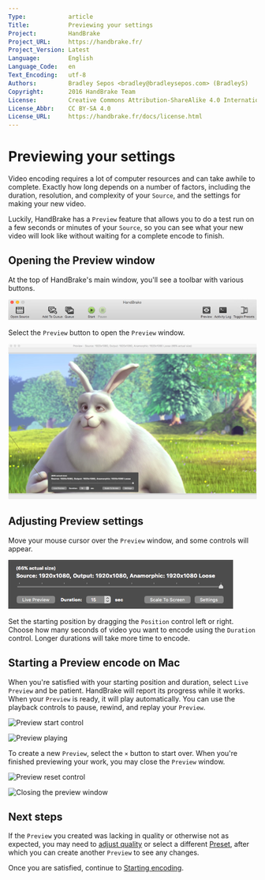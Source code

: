 ```yaml
---
Type:            article
Title:           Previewing your settings
Project:         HandBrake
Project_URL:     https://handbrake.fr/
Project_Version: Latest
Language:        English
Language_Code:   en
Text_Encoding:   utf-8
Authors:         Bradley Sepos <bradley@bradleysepos.com> (BradleyS)
Copyright:       2016 HandBrake Team
License:         Creative Commons Attribution-ShareAlike 4.0 International
License_Abbr:    CC BY-SA 4.0
License_URL:     https://handbrake.fr/docs/license.html
---
```


Previewing your settings
========================

Video encoding requires a lot of computer resources and can take awhile to complete. Exactly how long depends on a number of factors, including the duration, resolution, and complexity of your `Source`, and the settings for making your new video.

Luckily, HandBrake has a `Preview` feature that allows you to do a test run on a few seconds or minutes of your `Source`, so you can see what your new video will look like without waiting for a complete encode to finish.

## Opening the Preview window

At the top of HandBrake's main window, you'll see a toolbar with various buttons.

<!-- .system-lin -->

<!-- TODO: Linux figures. -->

<!-- /.system-lin -->
<!-- .system-mac -->

![Main window toolbar](../images/mac/toolbar.png "The Toolbar provides easy access to HandBrake's most common functions.")

<!-- /.system-mac -->
<!-- .system-win -->

<!-- TODO: Windows figures. -->

<!-- /.system-win -->

Select the `Preview` button to open the `Preview` window.

<!-- .system-lin -->

<!-- TODO: Linux figures. -->

<!-- /.system-lin -->
<!-- .system-mac -->


![Preview window](../images/mac/preview-window.jpg)

<!-- /.system-mac -->
<!-- .system-win -->

<!-- TODO: Windows figures. -->

<!-- /.system-win -->

## Adjusting Preview settings

Move your mouse cursor over the `Preview` window, and some controls will appear.

<!-- .system-lin -->

<!-- TODO: Linux figures. -->

<!-- /.system-lin -->
<!-- .system-mac -->

![Preview controls](../images/mac/preview-controls.png)

<!-- /.system-mac -->

Set the starting position by dragging the `Position` control left or right. Choose how many seconds of video you want to encode using the `Duration` control. Longer durations will take more time to encode.




## Starting a Preview encode on Mac

When you're satisfied with your starting position and duration, select `Live Preview` and be patient. HandBrake will report its progress while it works. When your `Preview` is ready, it will play automatically. You can use the playback controls to pause, rewind, and replay your `Preview`.

<!-- .system-mac -->
![Preview start control](../images/mac/preview-controls-start.png)

![Preview playing](../images/mac/preview-playing.png)

<!-- /.system-mac -->

<!-- .system-mac -->

To create a new `Preview`, select the `×` button to start over. When you're finished previewing your work, you may close the `Preview` window.

![Preview reset control](../images/mac/preview-controls-reset.png)

![Closing the preview window](../images/mac/preview-window-close.png)

<!-- /.system-mac -->

<!-- .continue -->

## Next steps

If the `Preview` you created was lacking in quality or otherwise not as expected, you may need to [adjust quality](adjust-quality.html) or select a different [Preset](select-preset.html), after which you can create another `Preview` to see any changes.

Once you are satisfied, continue to [Starting encoding](start-encoding.html).

<!-- /.continue -->
